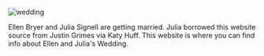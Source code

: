 ![wedding](/images/wedding_sticker.png?raw=true "Merging")

Ellen Bryer and Julia Signell are getting married. Julia borrowed this website source from Justin Grimes via Katy Huff.
This website is where you can find info about Ellen and Julia's Wedding.

